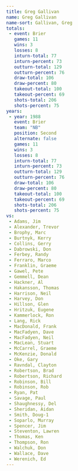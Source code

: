 ```yaml
---
title: Greg Gallivan
name: Greg Gallivan
name-sort: Gallivan, Greg
totals:
 - event: Brier
   games: 11
   wins: 3
   losses: 8
   inturn-total: 77
   inturn-percent: 73
   outturn-total: 129
   outturn-percent: 76
   draw-total: 106
   draw-percent: 80
   takeout-total: 100
   takeout-percent: 69
   shots-total: 206
   shots-percent: 75
years:
 - year: 1988
   event: Brier
   team: "NB"
   position: Second
   alternate: false
   games: 11
   wins: 3
   losses: 8
   inturn-total: 77
   inturn-percent: 73
   outturn-total: 129
   outturn-percent: 76
   draw-total: 106
   draw-percent: 80
   takeout-total: 100
   takeout-percent: 69
   shots-total: 206
   shots-percent: 75
vs:
 - Adams, Jim
 - Alexander, Trevor
 - Brophy, Marc
 - Burtnyk, Kerry
 - Collins, Gerry
 - Dabrowski, Don
 - Ferbey, Randy
 - Ferraro, Marco
 - Franklin, Graeme
 - Gawel, Pete
 - Gemmell, Dean
 - Hackner, Al
 - Hakansson, Thomas
 - Harrison, Neil
 - Harvey, Don
 - Hillson, Glen
 - Hritzuk, Eugene
 - Kammerlock, Ron
 - Lang, Rick
 - MacDonald, Frank
 - MacFadyen, Dave
 - MacFadyen, Neil
 - MacLean, Stuart
 - McCarrel, Graeme
 - McKenzie, Donald
 - Oke, Gary
 - Ravndal, Clayton
 - Robertson, Brad
 - Robertson, Richard
 - Robinson, Bill
 - Robinson, Rob
 - Ryan, Pat
 - Savage, Paul
 - Shaughnessy, Del
 - Sheridan, Aidan
 - Smith, Doug-1
 - Soparlo, Murray
 - Spencer, Jim
 - Steventon, Lawren
 - Thomas, Ken
 - Thompson, Ron
 - Walchuk, Don
 - Wallace, Dave
 - Werenich, Ed
---
```


